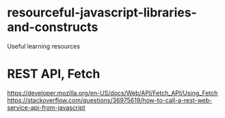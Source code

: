 # resourceful-javascript-libraries-and-constructs
Useful learning resources

# REST API, Fetch
https://developer.mozilla.org/en-US/docs/Web/API/Fetch_API/Using_Fetch
https://stackoverflow.com/questions/36975619/how-to-call-a-rest-web-service-api-from-javascript
